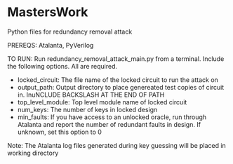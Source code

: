 # MastersWork
Python files for redundancy removal attack

PREREQS: Atalanta, PyVerilog

TO RUN:
Run redundancy_removal_attack_main.py from a terminal. Include the following options. All are required.
  - locked_circuit: The file name of the locked circuit to run the attack on
  - output_path: Output directory to place genereated test copies of circuit in. InuNCLUDE BACKSLASH AT THE END OF PATH
  - top_level_module: Top level module name of locked circuit
  - num_keys: The number of keys in locked design
  - min_faults: If you have access to an unlocked oracle, run through Atalanta and report the number of redundant faults in design. If unknown, set this option to 0
 
 Note: The Atalanta log files generated during key guessing will be placed in working directory


